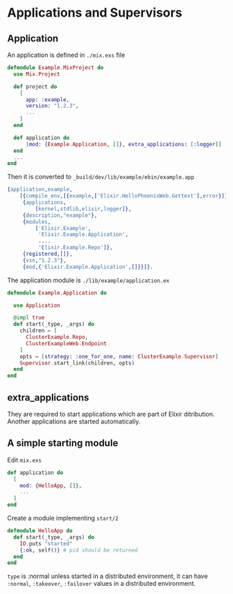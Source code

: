 # Applications and Supervisors

## Application

An application is defined in `./mix.exs` file

```elixir
defmodule Example.MixProject do
  use Mix.Project

  def project do
    [
      app: :example,
      version: "1.2.3",
      ...
    ]
  end

  def application do
      [mod: {Example.Application, []}, extra_applications: [:logger]]
  end
  ...
end
```

Then it is converted to `_build/dev/lib/example/ebin/example.app`

```erlang
{application,example,
    [{compile_env,[{example,['Elixir.HelloPhoenixWeb.Gettext'],error}]},
     {applications,
         [kernel,stdlib,elixir,logger]},
     {description,"example"},
     {modules,
         ['Elixir.Example',
          'Elixir.Example.Application',
          ....
          'Elixir.Example.Repo']},
     {registered,[]},
     {vsn,"1.2.3"},
     {mod,{'Elixir.Example.Application',[]}}]}.
```

The application module is `./lib/example/application.ex`

```elixir
defmodule Example.Application do

  use Application

  @impl true
  def start(_type, _args) do
    children = [
      ClusterExample.Repo,
      ClusterExampleWeb.Endpoint
    ]
    opts = [strategy: :one_for_one, name: ClusterExample.Supervisor]
    Supervisor.start_link(children, opts)
  end
end
```

## extra_applications

They are required to start applications which are part of Elixir ditribution. Another applications are started automatically.

## A simple starting module

Edit `mix.exs`

```elixir
def application do
  [
    mod: {HelloApp, []},
    ...
  ]
end
```

Create a module implementing `start/2`

```elixir
defmodule HelloApp do
  def start(_type, _args) do
    IO.puts "started"
    {:ok, self()} # pid should be returned
  end
end
```

`type` is :normal unless started in a distributed environment, it can have `:normal`, `:takeover`, `:failover` values in a distributed environment.
